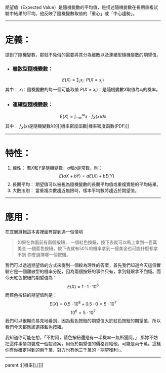 期望值（Expected Value）是隨機變數的平均值，是描述隨機變數在長期重複試驗中結果的平均。他反映了隨機變數取值的「重心」或「中心趨勢」。
- - -
# 定義：
提到了隨機變數，那就不免俗的需要將其分為離散以及連續型隨機變數的期望值。
- ### 離散型隨機變數：
$$
E(X)=\sum_ix_i\,·\,P(X=x_i)
$$
其中：
$x_i$：隨機變數的每一個可能取值
$P(X=x_i)$：是隨機變數$X$取值為$x_i$的機率。


- ### 連續型隨機變數：
$$
E(X)=\int^\infty_{-\infty}x\,· f_X(x)dx
$$
其中：
$f_X(x)$是隨機變數$X$的[[機率密度函數|機率密度函數(PDF)]]
- - -
# 特性：
1. 線性：
	若$X$和$Y$是隨機變數，$a$和$b$是常數，則：
$$
E(aX+bY)=aE(X)+bE(Y)
$$
2. 長期平均：
	期望值可以被視為隨機變數的長期平均值或重複實驗的平均結果。
3. 大數法則：
	當重複次數趨近無限時，樣本平均數將趨近於期望值。
- - -
# 應用：
在底層邏輯這本書裡面有提到過一個情境
>如果在你面前有兩個按鈕，
>一個紅色按鈕，按下去就可以馬上拿到一百萬美金
>一個藍色按紐，按下去就有50%的機率拿到一億美金也可能什麼都拿不到
>你會選擇哪一個按鈕。

我們可以透過期望值的方式來得到一個較為理性的答案，首先我們知道今天這個實驗它是一個離散型的機率分配，因為兩個按鈕的事件只有，拿到錢跟拿不到錢。而今天紅色按紐的期望值為：
$$
E(X)=1·1·10^6
$$
而藍色按鈕的期望值則是：
$$
E(X)=0.5·10^8+0.5·0=5·10^7
$$
$$
10^6<5·10^7
$$
我們可以很顯而易見地看到，因為藍色按鈕的期望值大於紅色按鈕的期望值，所以我們今天都應該選擇藍色按紐。

我知道你可能在想，「不對阿，藍色按紐還是有一半機率一無所獲阿。」
那妳不妨把這件事情包裝成一個投資案，用低於期望值的價格賣給他，可能是兩千萬。這樣你有你確定得到的兩千萬，對方也有他三千萬的「期望獲利」。
- - -
parent::[[機率]],[[]]